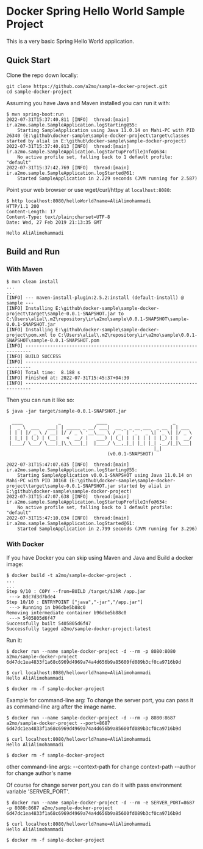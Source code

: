 # Docker Spring Hello World Sample Project

This is a very basic Spring Hello World application.

## Quick Start

Clone the repo down locally:

```console
git clone https://github.com/a2mo/sample-docker-project.git
cd sample-docker-project
```

Assuming you have Java and Maven installed you can run it with:

```console
$ mvn spring-boot:run
2022-07-31T15:37:40.811 [INFO]  thread:[main] ir.a2mo.sample.SampleApplication.logStarting@55:
    Starting SampleApplication using Java 11.0.14 on Mahi-PC with PID 26340 (E:\github\docker-sample\sample-docker-project\target\classes started by alial in E:\github\docker-sample\sample-docker-project) 
2022-07-31T15:37:40.813 [INFO]  thread:[main] ir.a2mo.sample.SampleApplication.logStartupProfileInfo@634:
    No active profile set, falling back to 1 default profile: "default" 
2022-07-31T15:37:42.769 [INFO]  thread:[main] ir.a2mo.sample.SampleApplication.logStarted@61:
    Started SampleApplication in 2.229 seconds (JVM running for 2.587) 
```

Point your web browser or use wget/curl/httpy at `localhost:8080`:

```console
$ http localhost:8080/helloWorld?name=AliAlimohammadi
HTTP/1.1 200
Content-Length: 17
Content-Type: text/plain;charset=UTF-8
Date: Wed, 27 Feb 2019 21:13:35 GMT

Hello AliAlimohammadi
```

## Build and Run

### With Maven

```console
$ mvn clean install
...
...
[INFO] --- maven-install-plugin:2.5.2:install (default-install) @ sample ---
[INFO] Installing E:\github\docker-sample\sample-docker-project\target\sample-0.0.1-SNAPSHOT.jar to C:\Users\alial\.m2\repository\ir\a2mo\sample\0.0.1-SNAPSHOT\sample-0.0.1-SNAPSHOT.jar
[INFO] Installing E:\github\docker-sample\sample-docker-project\pom.xml to C:\Users\alial\.m2\repository\ir\a2mo\sample\0.0.1-SNAPSHOT\sample-0.0.1-SNAPSHOT.pom
[INFO] ------------------------------------------------------------------------
[INFO] BUILD SUCCESS
[INFO] ------------------------------------------------------------------------
[INFO] Total time:  8.188 s
[INFO] Finished at: 2022-07-31T15:45:37+04:30
[INFO] ------------------------------------------------------------------------
```

Then you can run it like so:

```console
$ java -jar target/sample-0.0.1-SNAPSHOT.jar

  ____             _             ____                        _
 |  _ \  ___   ___| | _____ _ __/ ___|  __ _ _ __ ___  _ __ | | ___
 | | | |/ _ \ / __| |/ / _ \ '__\___ \ / _` | '_ ` _ \| '_ \| |/ _ \
 | |_| | (_) | (__|   <  __/ |   ___) | (_| | | | | | | |_) | |  __/
 |____/ \___/ \___|_|\_\___|_|  |____/ \__,_|_| |_| |_| .__/|_|\___|
                                                      |_|
                                     (v0.0.1-SNAPSHOT)

2022-07-31T15:47:07.635 [INFO]  thread:[main] ir.a2mo.sample.SampleApplication.logStarting@55:
    Starting SampleApplication v0.0.1-SNAPSHOT using Java 11.0.14 on Mahi-PC with PID 30168 (E:\github\docker-sample\sample-docker-project\target\sample-0.0.1-SNAPSHOT.jar started by alial in E:\github\docker-sample\sample-docker-project)
2022-07-31T15:47:07.638 [INFO]  thread:[main] ir.a2mo.sample.SampleApplication.logStartupProfileInfo@634:
    No active profile set, falling back to 1 default profile: "default"
2022-07-31T15:47:10.034 [INFO]  thread:[main] ir.a2mo.sample.SampleApplication.logStarted@61:
    Started SampleApplication in 2.799 seconds (JVM running for 3.296)

```

### With Docker

If you have Docker you can skip using Maven and Java and Build a docker image:

```console
$ docker build -t a2mo/sample-docker-project .
...
...
Step 9/10 : COPY --from=BUILD /target/$JAR /app.jar
 ---> 8dc7d3d7bde4
Step 10/10 : ENTRYPOINT ["java","-jar","/app.jar"]
 ---> Running in b96dbe5b88c0
Removing intermediate container b96dbe5b88c0
 ---> 5405805d6f47
Successfully built 5405805d6f47
Successfully tagged a2mo/sample-docker-project:latest
```

Run it:

```console
$ docker run --name sample-docker-project -d --rm -p 8080:8080 a2mo/sample-docker-project
6d47dc1ea4833f1a68c6969d4969a74a4d656b9a85600fd089b3cf0ca9716b9d

$ curl localhost:8080/helloworld?name=AliAlimohammadi
Hello AliAlimohammadi

$ docker rm -f sample-docker-project
```

Example for command-line arg:
To change the server port, you can pass it as command-line arg after the image name.

```console
$ docker run --name sample-docker-project -d --rm -p 8080:8687 a2mo/sample-docker-project --port=8687
6d47dc1ea4833f1a68c6969d4969a74a4d656b9a85600fd089b3cf0ca9716b9d

$ curl localhost:8080/helloworld?name=AliAlimohammadi
Hello AliAlimohammadi

$ docker rm -f sample-docker-project
```
other command-line args:
--context-path for change context-path
--author for change author's name

Of course for change server port,you can do it with pass environment variable 'SERVER_PORT'.

```console
$ docker run --name sample-docker-project -d --rm -e SERVER_PORT=8687 -p 8080:8687 a2mo/sample-docker-project
6d47dc1ea4833f1a68c6969d4969a74a4d656b9a85600fd089b3cf0ca9716b9d

$ curl localhost:8080/helloworld?name=AliAlimohammadi
Hello AliAlimohammadi

$ docker rm -f sample-docker-project
```
